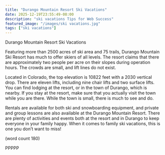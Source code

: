 ```yaml
---
title: "Durango Mountain Resort Ski Vacations"
date: 2025-12-19T23:55:49-08:00
description: "ski vacations Tips for Web Success"
featured_image: "/images/ski vacations.jpg"
tags: ["ski vacations"]
---
```


Durango Mountain Resort Ski Vacations

Featuring more than 2500 acres of ski area and 75 
trails, Durango Mountain Ski Resort has much to 
offer skiers of all levels. The resort claims that there 
are approximately two people per acre on their 
slopes during operation hours. The crowds are small, 
and lift lines do not exist.

Located in Colorado, the top elevation is 10822 feet 
with a 2030 vertical drop. There are eleven lifts, 
including nine chair lifts and two surface lifts. You 
can find lodging at the resort, or in the town of 
Durango, which is nearby. If you stay at the resort, 
make sure that you actually visit the town while 
you are there. While the town is small, there is 
much to see and do.

Rentals are available for both ski and snowboarding 
equipment, and private and group lessons are also 
available at the Durango Mountain Resort. There are 
plenty of activities and events both at the resort and 
in Durango to keep everyone in your family happy. 
When it comes to family ski vacations, this is one 
you don’t want to miss!

(word count 180)

PPPPP




